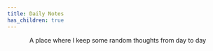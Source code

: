 ```yaml
---
title: Daily Notes
has_children: true
---
```

<header>
A place where I keep some random thoughts from day to day
</header>